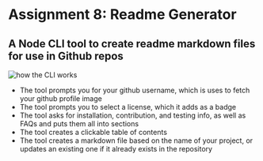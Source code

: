 # Assignment 8: Readme Generator

## A Node CLI tool to create readme markdown files for use in Github repos

![how the CLI works](readme-generator.gif)

- The tool prompts you for your github username, which is uses to fetch your github profile image
- The tool prompts you to select a license, which it adds as a badge
- The tool asks for installation, contribution, and testing info, as well as FAQs and puts them all into sections
- The tool creates a clickable table of contents
- The tool creates a markdown file based on the name of your project, or updates an existing one if it already exists in the repository
